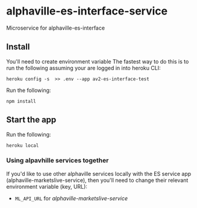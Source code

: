 # alphaville-es-interface-service
Microservice for alphaville-es-interface

## Install
You'll need to create environment variable
The fastest way to do this is to run the following assuming your are logged in into heroku CLI:

```
heroku config -s  >> .env --app av2-es-interface-test
```

Run the following:

```
npm install
```

## Start the app

Run the following:

```
heroku local
```

### Using alpavhille services together

If you'd like to use other alphaville services locally with the ES service app (alphaville-marketslive-service), then you'll need to change their relevant environment variable (key, URL):

- `ML_API_URL` for *alphaville-marketslive-service*
